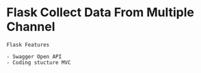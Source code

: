 # Flask Collect Data From Multiple Channel


`Flask Features `

    - Swagger Open API
    - Coding stucture MVC
